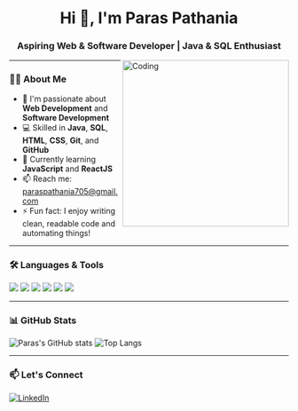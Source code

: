 <h1 align="center">Hi 👋, I'm Paras Pathania</h1>
<h3 align="center">Aspiring Web & Software Developer | Java & SQL Enthusiast</h3>

<img align="right" alt="Coding" width="300" src="https://media.giphy.com/media/qgQUggAC3Pfv687qPC/giphy.gif" />

---

### 👨‍💻 About Me

- 🔭 I'm passionate about **Web Development** and **Software Development**
- 💻 Skilled in **Java**, **SQL**, **HTML**, **CSS**, **Git**, and **GitHub**
- 🌱 Currently learning **JavaScript** and **ReactJS**
- 📫 Reach me: paraspathania705@gmail.com
- ⚡ Fun fact: I enjoy writing clean, readable code and automating things!

---

### 🛠️ Languages & Tools

<p>
  <img src="https://img.shields.io/badge/Java-007396?logo=java&logoColor=white" />
  <img src="https://img.shields.io/badge/SQL-336791?logo=mysql&logoColor=white" />
  <img src="https://img.shields.io/badge/HTML5-E34F26?logo=html5&logoColor=white" />
  <img src="https://img.shields.io/badge/CSS3-1572B6?logo=css3&logoColor=white" />
  <img src="https://img.shields.io/badge/Git-F05032?logo=git&logoColor=white" />
  <img src="https://img.shields.io/badge/GitHub-181717?logo=github&logoColor=white" />
</p>

---

### 📊 GitHub Stats

![Paras's GitHub stats](https://github-readme-stats.vercel.app/api?username=paraspathania&show_icons=true&theme=react)
![Top Langs](https://github-readme-stats.vercel.app/api/top-langs/?username=paraspathania&layout=compact)

---

### 📫 Let's Connect

[![LinkedIn](https://img.shields.io/badge/-LinkedIn-blue?logo=linkedin&logoColor=white)](https://linkedin.com/in/paras-pathania-01a793327)
